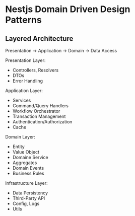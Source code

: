 # Nestjs Domain Driven Design Patterns

## Layered Architecture

Presentation -> Application -> Domain -> Data Access


Presentation Layer:
- Controllers, Resolvers
- DTOs
- Error Handling

Application Layer:
- Services
- Command/Query Handlers
- Workflow Orchestrator
- Transaction Management
- Authentication/Authorization
- Cache

Domain Layer:
- Entity
- Value Object
- Domaine Service
- Aggregates
- Domain Events
- Business Rules

Infrastructure Layer:
- Data Persistency
- Third-Party API
- Config, Logs
- Utils
